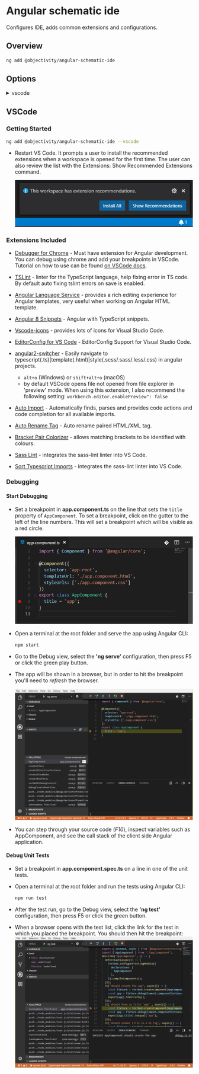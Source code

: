 # Angular schematic ide

Configures IDE, adds common extensions and configurations.

## Overview

```bash
ng add @objectivity/angular-schematic-ide
```

## Options

<details>
  <summary>vscode</summary>
  <p>
    <code>--vscode</code> (alias: <code>-vsc</code>) <em>default value: true</em>
  </p>
  <p>
    When true, adds common extensions and configurations for VSCode.
  </p>
</details>

## VSCode

### Getting Started

  ```sh
  ng add @objectivity/angular-schematic-ide --vscode
  ```

* Restart VS Code. It prompts a user to install the recommended extensions when a workspace is opened for the first time. The user can also review the list with the Extensions: Show Recommended Extensions command.

    ![default_extensions](https://raw.githubusercontent.com/slupekdev/vscode/master/docs/default_extensions.png)

### Extensions Included

* [Debugger for Chrome](https://marketplace.visualstudio.com/items?itemName=msjsdiag.debugger-for-chrome) - Must have extension for Angular development. You can debug using chrome and add your breakpoints in VSCode. Tutorial on how to use can be found [on VSCode docs](https://code.visualstudio.com/docs/nodejs/angular-tutorial#_debugging-angular).

* [TSLint](https://marketplace.visualstudio.com/items?itemName=ms-vscode.vscode-typescript-tslint-plugin) - linter for the TypeScript language, help fixing error in TS code. By default auto fixing tslint errors on save is enabled.

* [Angular Language Service](https://marketplace.visualstudio.com/items?itemName=Angular.ng-template) - provides a rich editing experience for Angular templates, very useful when working on Angular HTML template.

* [Angular 8 Snippets](https://marketplace.visualstudio.com/items?itemName=mikael.angular-beastcode) - Angular with TypeScript snippets.

* [Vscode-icons](https://marketplace.visualstudio.com/items?itemName=vscode-icons-team.vscode-iconse) - provides lots of icons for Visual Studio Code.

* [EditorConfig for VS Code](https://marketplace.visualstudio.com/items?itemName=EditorConfig.EditorConfig) - EditorConfig Support for Visual Studio Code.

* [angular2-switcher](https://marketplace.visualstudio.com/items?itemName=infinity1207.angular2-switcher) - Easily navigate to typescript(.ts)|template(.html)|style(.scss/.sass/.less/.css) in angular projects.
  * `alt+o` (Windows) or `shift+alt+o` (macOS)
  * by default VSCode opens file not opened from file explorer in 'preview' mode. When using this extension, I also recommend the following setting: `workbench.editor.enablePreview": false`

* [Auto Import](https://marketplace.visualstudio.com/items?itemName=steoates.autoimport) - Automatically finds, parses and provides code actions and code completion for all available imports.

* [Auto Rename Tag](https://marketplace.visualstudio.com/items?itemName=formulahendry.auto-rename-tag) - Auto rename paired HTML/XML tag.

* [Bracket Pair Colorizer](https://marketplace.visualstudio.com/items?itemName=coenraads.bracket-pair-colorizer) - allows matching brackets to be identified with colours.

* [Sass Lint](https://marketplace.visualstudio.com/items?itemName=glen-84.sass-lint) - integrates the sass-lint linter into VS Code.

* [Sort Typescript Imports](https://marketplace.visualstudio.com/items?itemName=miclo.sort-typescript-imports) - integrates the sass-lint linter into VS Code.

### Debugging

#### Start Debugging

* Set a breakpoint in **app.component.ts** on the line that sets the `title` property of `AppComponent`. To set a breakpoint, click on the gutter to the left of the line numbers. This will set a breakpoint which will be visible as a red circle.

    ![vscode_debug_1](https://raw.githubusercontent.com/slupekdev/vscode/master/docs/vscode_debug_1.png)

* Open a terminal at the root folder and serve the app using Angular CLI:

  ```bash
  npm start
  ```

* Go to the Debug view, select the **'ng serve'** configuration, then press F5 or click the green play button.

* The app will be shown in a browser, but in order to hit the breakpoint you'll need to *refresh* the browser.

    ![vscode_debug_2](https://raw.githubusercontent.com/slupekdev/vscode/master/docs/vscode_debug_2.png)

* You can step through your source code (*F10*), inspect variables such as AppComponent, and see the call stack of the client side Angular application.

#### Debug Unit Tests

* Set a breakpoint in **app.component.spec.ts** on a line in one of the unit tests.

* Open a terminal at the root folder and run the tests using Angular CLI:

    ```bash
    npm run test
    ```

* After the test run, go to the Debug view, select the **'ng test'** configuration, then press F5 or click the green button.

* When a browser opens with the test list, click the link for the test in which you placed the breakpoint. You should then hit the breakpoint:
    ![vscode_debug_tests](https://raw.githubusercontent.com/slupekdev/vscode/master/docs/vscode_debug_tests.png)
